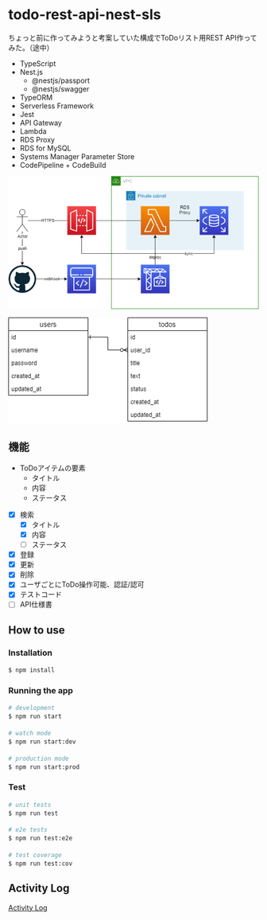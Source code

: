 # todo-rest-api-nest-sls

ちょっと前に作ってみようと考案していた構成でToDoリスト用REST API作ってみた。（途中）

- TypeScript
- Nest.js
  - @nestjs/passport
  - @nestjs/swagger
- TypeORM
- Serverless Framework
- Jest
- API Gateway
- Lambda
- RDS Proxy
- RDS for MySQL
- Systems Manager Parameter Store
- CodePipeline + CodeBuild

![./docs/aws_architecture.png](./docs/aws_architecture.png)

![./docs/ER.png](./docs/ER.png)

## 機能

- ToDoアイテムの要素
  - タイトル
  - 内容
  - ステータス
- [x] 検索
  - [x] タイトル
  - [x] 内容
  - [ ] ステータス
- [x] 登録
- [x] 更新
- [x] 削除
- [x] ユーザごとにToDo操作可能、認証/認可
- [x] テストコード
- [ ] API仕様書

## How to use

### Installation

```bash
$ npm install
```

### Running the app

```bash
# development
$ npm run start

# watch mode
$ npm run start:dev

# production mode
$ npm run start:prod
```

### Test

```bash
# unit tests
$ npm run test

# e2e tests
$ npm run test:e2e

# test coverage
$ npm run test:cov
```

## Activity Log

[Activity Log](./docs/ActivityLog.md)

